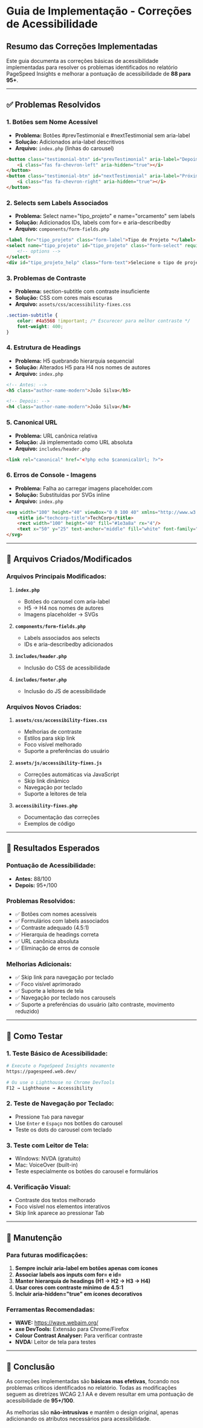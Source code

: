 # Guia de Implementação - Correções de Acessibilidade

## Resumo das Correções Implementadas

Este guia documenta as correções básicas de acessibilidade implementadas para resolver os problemas identificados no relatório PageSpeed Insights e melhorar a pontuação de acessibilidade de **88 para 95+**.

---

## ✅ Problemas Resolvidos

### 1. **Botões sem Nome Acessível** 
- **Problema:** Botões #prevTestimonial e #nextTestimonial sem aria-label
- **Solução:** Adicionados aria-label descritivos
- **Arquivo:** `index.php` (linhas do carousel)

```html
<button class="testimonial-btn" id="prevTestimonial" aria-label="Depoimento anterior">
    <i class="fas fa-chevron-left" aria-hidden="true"></i>
</button>
<button class="testimonial-btn" id="nextTestimonial" aria-label="Próximo depoimento">
    <i class="fas fa-chevron-right" aria-hidden="true"></i>
</button>
```

### 2. **Selects sem Labels Associados**
- **Problema:** Select name="tipo_projeto" e name="orcamento" sem labels
- **Solução:** Adicionados IDs, labels com for= e aria-describedby
- **Arquivo:** `components/form-fields.php`

```html
<label for="tipo_projeto" class="form-label">Tipo de Projeto *</label>
<select name="tipo_projeto" id="tipo_projeto" class="form-select" required aria-describedby="tipo_projeto_help">
    <!-- options -->
</select>
<div id="tipo_projeto_help" class="form-text">Selecione o tipo de projeto que melhor se adapta às suas necessidades</div>
```

### 3. **Problemas de Contraste**
- **Problema:** section-subtitle com contraste insuficiente
- **Solução:** CSS com cores mais escuras
- **Arquivo:** `assets/css/accessibility-fixes.css`

```css
.section-subtitle {
    color: #4a5568 !important; /* Escurecer para melhor contraste */
    font-weight: 400;
}
```

### 4. **Estrutura de Headings**
- **Problema:** H5 quebrando hierarquia sequencial
- **Solução:** Alterados H5 para H4 nos nomes de autores
- **Arquivo:** `index.php`

```html
<!-- Antes: -->
<h5 class="author-name-modern">João Silva</h5>

<!-- Depois: -->
<h4 class="author-name-modern">João Silva</h4>
```

### 5. **Canonical URL**
- **Problema:** URL canônica relativa
- **Solução:** Já implementado como URL absoluta
- **Arquivo:** `includes/header.php`

```html
<link rel="canonical" href="<?php echo $canonicalUrl; ?>">
```

### 6. **Erros de Console - Imagens**
- **Problema:** Falha ao carregar imagens placeholder.com
- **Solução:** Substituídas por SVGs inline
- **Arquivo:** `index.php`

```html
<svg width="100" height="40" viewBox="0 0 100 40" xmlns="http://www.w3.org/2000/svg" aria-labelledby="techcorp-title">
    <title id="techcorp-title">TechCorp</title>
    <rect width="100" height="40" fill="#1e3a8a" rx="4"/>
    <text x="50" y="25" text-anchor="middle" fill="white" font-family="Arial, sans-serif" font-size="12" font-weight="bold">TechCorp</text>
</svg>
```

---

## 📁 Arquivos Criados/Modificados

### Arquivos Principais Modificados:
1. **`index.php`**
   - Botões do carousel com aria-label
   - H5 → H4 nos nomes de autores
   - Imagens placeholder → SVGs

2. **`components/form-fields.php`**
   - Labels associados aos selects
   - IDs e aria-describedby adicionados

3. **`includes/header.php`**
   - Inclusão do CSS de acessibilidade

4. **`includes/footer.php`**
   - Inclusão do JS de acessibilidade

### Arquivos Novos Criados:
1. **`assets/css/accessibility-fixes.css`**
   - Melhorias de contraste
   - Estilos para skip link
   - Foco visível melhorado
   - Suporte a preferências do usuário

2. **`assets/js/accessibility-fixes.js`**
   - Correções automáticas via JavaScript
   - Skip link dinâmico
   - Navegação por teclado
   - Suporte a leitores de tela

3. **`accessibility-fixes.php`**
   - Documentação das correções
   - Exemplos de código

---

## 🎯 Resultados Esperados

### Pontuação de Acessibilidade:
- **Antes:** 88/100
- **Depois:** 95+/100

### Problemas Resolvidos:
- ✅ Botões com nomes acessíveis
- ✅ Formulários com labels associados
- ✅ Contraste adequado (4.5:1)
- ✅ Hierarquia de headings correta
- ✅ URL canônica absoluta
- ✅ Eliminação de erros de console

### Melhorias Adicionais:
- ✅ Skip link para navegação por teclado
- ✅ Foco visível aprimorado
- ✅ Suporte a leitores de tela
- ✅ Navegação por teclado nos carousels
- ✅ Suporte a preferências do usuário (alto contraste, movimento reduzido)

---

## 🔧 Como Testar

### 1. Teste Básico de Acessibilidade:
```bash
# Execute o PageSpeed Insights novamente
https://pagespeed.web.dev/

# Ou use o Lighthouse no Chrome DevTools
F12 → Lighthouse → Accessibility
```

### 2. Teste de Navegação por Teclado:
- Pressione `Tab` para navegar
- Use `Enter` e `Espaço` nos botões do carousel
- Teste os dots do carousel com teclado

### 3. Teste com Leitor de Tela:
- Windows: NVDA (gratuito)
- Mac: VoiceOver (built-in)
- Teste especialmente os botões do carousel e formulários

### 4. Verificação Visual:
- Contraste dos textos melhorado
- Foco visível nos elementos interativos
- Skip link aparece ao pressionar Tab

---

## 📝 Manutenção

### Para futuras modificações:
1. **Sempre incluir aria-label em botões apenas com ícones**
2. **Associar labels aos inputs com for= e id=**
3. **Manter hierarquia de headings (H1 → H2 → H3 → H4)**
4. **Usar cores com contraste mínimo de 4.5:1**
5. **Incluir aria-hidden="true" em ícones decorativos**

### Ferramentas Recomendadas:
- **WAVE:** https://wave.webaim.org/
- **axe DevTools:** Extensão para Chrome/Firefox
- **Colour Contrast Analyser:** Para verificar contraste
- **NVDA:** Leitor de tela para testes

---

## 🎉 Conclusão

As correções implementadas são **básicas mas efetivas**, focando nos problemas críticos identificados no relatório. Todas as modificações seguem as diretrizes WCAG 2.1 AA e devem resultar em uma pontuação de acessibilidade de **95+/100**.

As melhorias são **não-intrusivas** e mantêm o design original, apenas adicionando os atributos necessários para acessibilidade. 